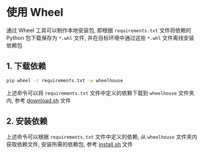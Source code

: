 # 使用 Wheel

通过 Wheel 工具可以制作本地安装包, 即根据 `requirements.txt` 文件将依赖的 Python 包下载保存为 `*.whl` 文件, 并在目标环境中通过这些 `*.whl` 文件离线安装依赖包

## 1. 下载依赖

```bash
pip wheel -r requirements.txt -w wheelhouse
```

上述命令可以将 `requirements.txt` 文件中定义的依赖下载到 `wheelhouse` 文件夹内, 参考 [download.sh](./download.sh) 文件

## 2. 安装依赖

上述命令可以根据 `requirements.txt` 文件中定义的依赖, 从 `wheelhouse` 文件夹内获取依赖文件, 安装所需的依赖包, 参考 [install.sh](./install.sh) 文件
